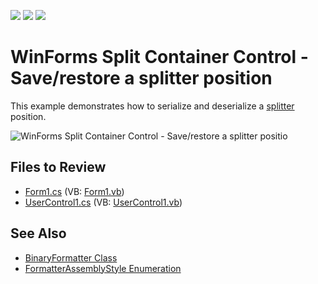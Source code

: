 <!-- default badges list -->
![](https://img.shields.io/endpoint?url=https://codecentral.devexpress.com/api/v1/VersionRange/128622208/13.1.4%2B)
[![](https://img.shields.io/badge/Open_in_DevExpress_Support_Center-FF7200?style=flat-square&logo=DevExpress&logoColor=white)](https://supportcenter.devexpress.com/ticket/details/E594)
[![](https://img.shields.io/badge/📖_How_to_use_DevExpress_Examples-e9f6fc?style=flat-square)](https://docs.devexpress.com/GeneralInformation/403183)
<!-- default badges end -->

# WinForms Split Container Control - Save/restore a splitter position

This example demonstrates how to serialize and deserialize a [splitter](https://docs.devexpress.com/WindowsForms/DevExpress.XtraEditors.SplitContainerControl) position.

![WinForms Split Container Control - Save/restore a splitter positio](https://raw.githubusercontent.com/DevExpress-Examples/how-to-save-restore-a-splitter-position-e594/13.1.4%2B/media/winforms-splitter-serialization.gif)


## Files to Review

* [Form1.cs](./CS/Form1.cs) (VB: [Form1.vb](./VB/Form1.vb))
* [UserControl1.cs](./CS/UserControl1.cs) (VB: [UserControl1.vb](./VB/UserControl1.vb))


## See Also

* [BinaryFormatter Class](https://learn.microsoft.com/en-us/dotnet/api/system.runtime.serialization.formatters.binary.binaryformatter?view=net-7.0&redirectedfrom=MSDN)
* [FormatterAssemblyStyle Enumeration](https://learn.microsoft.com/en-us/dotnet/api/system.runtime.serialization.formatters.formatterassemblystyle?view=net-7.0&redirectedfrom=MSDN)
